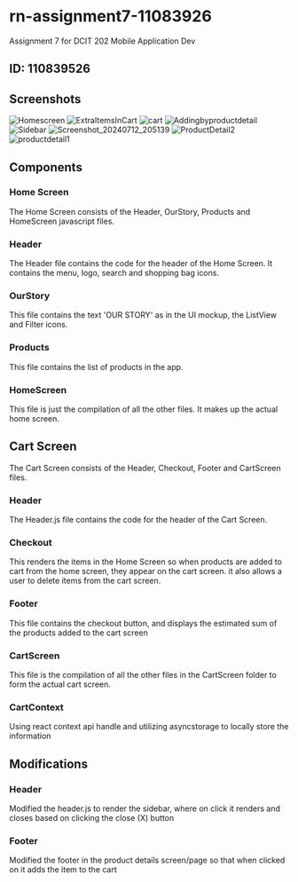 # rn-assignment7-11083926
Assignment 7 for DCIT 202 Mobile Application Dev

## ID: 110839526

## Screenshots
![Homescreen](https://github.com/user-attachments/assets/d1fb7822-e69d-4517-817f-fd3038c74ba7)
![ExtraItemsInCart](https://github.com/user-attachments/assets/98093733-3d01-487d-8169-df8a6e966fd6)
![cart](https://github.com/user-attachments/assets/e9566868-de6c-4cc4-98d9-b50be90dd4f7)
![Addingbyproductdetail](https://github.com/user-attachments/assets/336a5d37-8096-431b-ba29-fb40ebd76aeb)
![Sidebar](https://github.com/user-attachments/assets/f13240e1-d5b0-4a99-8fd1-b469725c092e)
![Screenshot_20240712_205139](https://github.com/user-attachments/assets/455abbcf-32e5-49cf-97ab-3c7a07a9bea6)
![ProductDetail2](https://github.com/user-attachments/assets/a74de3c0-88ef-4460-9938-117f52d1c19b)
![productdetail1](https://github.com/user-attachments/assets/34765afe-ecfd-4b0e-a9e8-81c8df54e31b)


## Components
### Home Screen
The Home Screen consists of the Header, OurStory, Products and HomeScreen javascript files.

### Header
The Header file contains the code for the header of the Home Screen. It contains the menu, logo, search and shopping bag icons.

### OurStory
This file contains the text 'OUR STORY' as in the UI mockup, the ListView and Filter icons.

### Products
This file contains the list of products in the app.

### HomeScreen
This file is just the compilation of all the other files. It makes up the actual home screen.


## Cart Screen
The Cart Screen consists of the Header, Checkout, Footer and CartScreen files.

### Header
The Header.js file contains the code for the header of the Cart Screen. 

### Checkout
This renders the items in the Home Screen so when products are added to cart from the home screen, they appear on the cart screen. it also allows a user to delete items from the cart screen.

### Footer
This file contains the checkout button, and displays the estimated sum of the products added to the cart screen

### CartScreen
This file is the compilation of all the other files in the CartScreen folder to form the actual cart screen.

### CartContext
Using react context api handle and utilizing asyncstorage to locally store the information

## Modifications

### Header
Modified the header.js to render the sidebar, where on click it renders and closes based on clicking the close (X) button 

### Footer
Modified the footer in the product details screen/page so that when clicked on it adds the item to the cart
